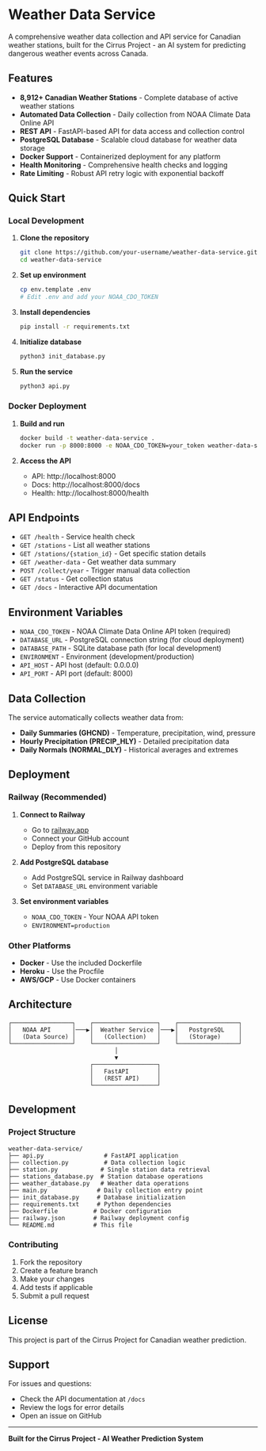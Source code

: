 # Weather Data Service

A comprehensive weather data collection and API service for Canadian weather stations, built for the Cirrus Project - an AI system for predicting dangerous weather events across Canada.

## Features

- **8,912+ Canadian Weather Stations** - Complete database of active weather stations
- **Automated Data Collection** - Daily collection from NOAA Climate Data Online API
- **REST API** - FastAPI-based API for data access and collection control
- **PostgreSQL Database** - Scalable cloud database for weather data storage
- **Docker Support** - Containerized deployment for any platform
- **Health Monitoring** - Comprehensive health checks and logging
- **Rate Limiting** - Robust API retry logic with exponential backoff

## Quick Start

### Local Development

1. **Clone the repository**
   ```bash
   git clone https://github.com/your-username/weather-data-service.git
   cd weather-data-service
   ```

2. **Set up environment**
   ```bash
   cp env.template .env
   # Edit .env and add your NOAA_CDO_TOKEN
   ```

3. **Install dependencies**
   ```bash
   pip install -r requirements.txt
   ```

4. **Initialize database**
   ```bash
   python3 init_database.py
   ```

5. **Run the service**
   ```bash
   python3 api.py
   ```

### Docker Deployment

1. **Build and run**
   ```bash
   docker build -t weather-data-service .
   docker run -p 8000:8000 -e NOAA_CDO_TOKEN=your_token weather-data-service
   ```

2. **Access the API**
   - API: http://localhost:8000
   - Docs: http://localhost:8000/docs
   - Health: http://localhost:8000/health

## API Endpoints

- `GET /health` - Service health check
- `GET /stations` - List all weather stations
- `GET /stations/{station_id}` - Get specific station details
- `GET /weather-data` - Get weather data summary
- `POST /collect/year` - Trigger manual data collection
- `GET /status` - Get collection status
- `GET /docs` - Interactive API documentation

## Environment Variables

- `NOAA_CDO_TOKEN` - NOAA Climate Data Online API token (required)
- `DATABASE_URL` - PostgreSQL connection string (for cloud deployment)
- `DATABASE_PATH` - SQLite database path (for local development)
- `ENVIRONMENT` - Environment (development/production)
- `API_HOST` - API host (default: 0.0.0.0)
- `API_PORT` - API port (default: 8000)

## Data Collection

The service automatically collects weather data from:
- **Daily Summaries (GHCND)** - Temperature, precipitation, wind, pressure
- **Hourly Precipitation (PRECIP_HLY)** - Detailed precipitation data
- **Daily Normals (NORMAL_DLY)** - Historical averages and extremes

## Deployment

### Railway (Recommended)

1. **Connect to Railway**
   - Go to [railway.app](https://railway.app)
   - Connect your GitHub account
   - Deploy from this repository

2. **Add PostgreSQL database**
   - Add PostgreSQL service in Railway dashboard
   - Set `DATABASE_URL` environment variable

3. **Set environment variables**
   - `NOAA_CDO_TOKEN` - Your NOAA API token
   - `ENVIRONMENT=production`

### Other Platforms

- **Docker** - Use the included Dockerfile
- **Heroku** - Use the Procfile
- **AWS/GCP** - Use Docker containers

## Architecture

```
┌─────────────────┐    ┌──────────────────┐    ┌─────────────────┐
│   NOAA API      │───▶│  Weather Service │───▶│   PostgreSQL    │
│   (Data Source) │    │   (Collection)   │    │   (Storage)     │
└─────────────────┘    └──────────────────┘    └─────────────────┘
                              │
                              ▼
                       ┌──────────────────┐
                       │   FastAPI        │
                       │   (REST API)     │
                       └──────────────────┘
```

## Development

### Project Structure

```
weather-data-service/
├── api.py                 # FastAPI application
├── collection.py          # Data collection logic
├── station.py            # Single station data retrieval
├── stations_database.py  # Station database operations
├── weather_database.py   # Weather data operations
├── main.py              # Daily collection entry point
├── init_database.py     # Database initialization
├── requirements.txt     # Python dependencies
├── Dockerfile          # Docker configuration
├── railway.json        # Railway deployment config
└── README.md           # This file
```

### Contributing

1. Fork the repository
2. Create a feature branch
3. Make your changes
4. Add tests if applicable
5. Submit a pull request

## License

This project is part of the Cirrus Project for Canadian weather prediction.

## Support

For issues and questions:
- Check the API documentation at `/docs`
- Review the logs for error details
- Open an issue on GitHub

---

**Built for the Cirrus Project - AI Weather Prediction System**